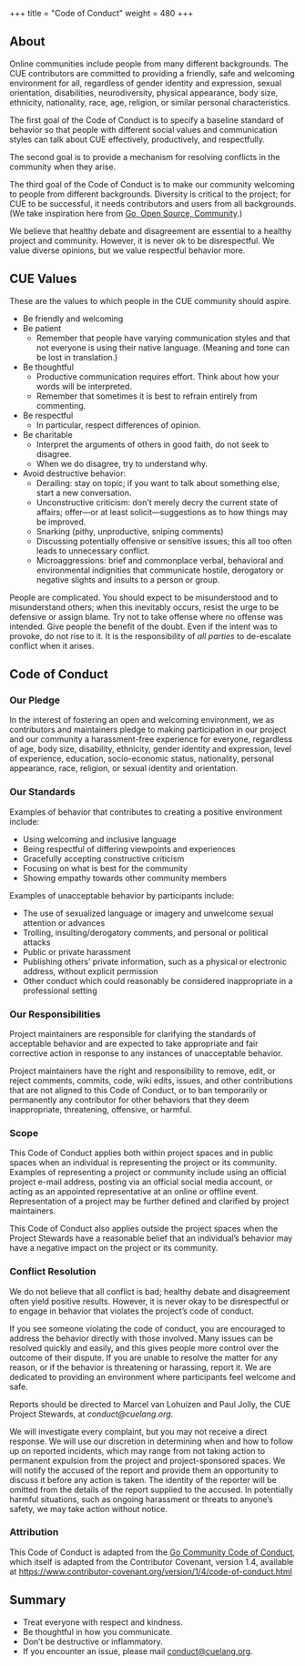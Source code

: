 +++
title = "Code of Conduct"
weight = 480
+++

<h2 id="about">About</h2>

<p>
Online communities include people from many different backgrounds.
The CUE contributors are committed to providing a friendly, safe and welcoming
environment for all, regardless of gender identity and expression, sexual orientation,
disabilities, neurodiversity, physical appearance, body size, ethnicity, nationality,
race, age, religion, or similar personal characteristics.
</p>

<p>
The first goal of the Code of Conduct is to specify a baseline standard
of behavior so that people with different social values and communication
styles can talk about CUE effectively, productively, and respectfully.
</p>

<p>
The second goal is to provide a mechanism for resolving conflicts in the
community when they arise.
</p>

<p>
The third goal of the Code of Conduct is to make our community welcoming to
people from different backgrounds.
Diversity is critical to the project; for CUE to be successful, it needs
contributors and users from all backgrounds.
(We take inspiration here from <a href="https://blog.golang.org/open-source">Go, Open Source, Community</a>.)
</p>

<p>
We believe that healthy debate and disagreement are essential to a healthy project and community.
However, it is never ok to be disrespectful.
We value diverse opinions, but we value respectful behavior more.
</p>

<h2 id="values">CUE Values</h2>

<p>
These are the values to which people in the CUE community should aspire.
</p>

<ul>
<li>Be friendly and welcoming
<li>Be patient
    <ul>
    <li>Remember that people have varying communication styles and that not
        everyone is using their native language.
        (Meaning and tone can be lost in translation.)
    </ul>
<li>Be thoughtful
    <ul>
    <li>Productive communication requires effort.
        Think about how your words will be interpreted.
    <li>Remember that sometimes it is best to refrain entirely from commenting.
    </ul>
<li>Be respectful
    <ul>
    <li>In particular, respect differences of opinion.
    </ul>
<li>Be charitable
    <ul>
    <li>Interpret the arguments of others in good faith, do not seek to disagree.
    <li>When we do disagree, try to understand why.
    </ul>
<li>Avoid destructive behavior:
    <ul>
    <li>Derailing: stay on topic; if you want to talk about something else,
        start a new conversation.
    <li>Unconstructive criticism: don't merely decry the current state of affairs;
        offer—or at least solicit—suggestions as to how things may be improved.
    <li>Snarking (pithy, unproductive, sniping comments)
    <li>Discussing potentially offensive or sensitive issues;
        this all too often leads to unnecessary conflict.
    <li>Microaggressions: brief and commonplace verbal, behavioral and
        environmental indignities that communicate hostile, derogatory or negative
        slights and insults to a person or group.
    </ul>
</ul>

<p>
People are complicated.
You should expect to be misunderstood and to misunderstand others;
when this inevitably occurs, resist the urge to be defensive or assign blame.
Try not to take offense where no offense was intended.
Give people the benefit of the doubt.
Even if the intent was to provoke, do not rise to it.
It is the responsibility of <i>all parties</i> to de-escalate conflict when it arises.
</p>

<h2 id="code">Code of Conduct</h2>

<h3 id="our-pledge">Our Pledge</h3>

<p>In the interest of fostering an open and welcoming environment, we as
contributors and maintainers pledge to making participation in our project and
our community a harassment-free experience for everyone, regardless of age, body
size, disability, ethnicity, gender identity and expression, level of
experience, education, socio-economic status, nationality, personal appearance,
race, religion, or sexual identity and orientation.</p>

<h3 id="our-standards">Our Standards</h3>

<p>Examples of behavior that contributes to creating a positive environment
include:</p>

<ul>
<li>Using welcoming and inclusive language</li>
<li>Being respectful of differing viewpoints and experiences</li>
<li>Gracefully accepting constructive criticism</li>
<li>Focusing on what is best for the community</li>
<li>Showing empathy towards other community members</li>
</ul>

<p>Examples of unacceptable behavior by participants include:</p>

<ul>
<li>The use of sexualized language or imagery and unwelcome sexual attention or
advances</li>
<li>Trolling, insulting/derogatory comments, and personal or political attacks</li>
<li>Public or private harassment</li>
<li>Publishing others&rsquo; private information, such as a physical or electronic
address, without explicit permission</li>
<li>Other conduct which could reasonably be considered inappropriate in a
professional setting</li>
</ul>

<h3 id="our-responsibilities">Our Responsibilities</h3>

<p>Project maintainers are responsible for clarifying the standards of acceptable
behavior and are expected to take appropriate and fair corrective action in
response to any instances of unacceptable behavior.</p>

<p>Project maintainers have the right and responsibility to remove, edit, or reject
comments, commits, code, wiki edits, issues, and other contributions that are
not aligned to this Code of Conduct, or to ban temporarily or permanently any
contributor for other behaviors that they deem inappropriate, threatening,
offensive, or harmful.</p>

<h3 id="scope">Scope</h3>

<p>This Code of Conduct applies both within project spaces and in public spaces
when an individual is representing the project or its community. Examples of
representing a project or community include using an official project e-mail
address, posting via an official social media account, or acting as an appointed
representative at an online or offline event. Representation of a project may be
further defined and clarified by project maintainers.</p>

<p>This Code of Conduct also applies outside the project spaces when the Project
Stewards have a reasonable belief that an individual&rsquo;s behavior may have a
negative impact on the project or its community.</p>

<h3 id="conflict-resolution">Conflict Resolution</h3>

<p>We do not believe that all conflict is bad; healthy debate and disagreement
often yield positive results. However, it is never okay to be disrespectful or
to engage in behavior that violates the project’s code of conduct.</p>

<p>If you see someone violating the code of conduct, you are encouraged to address
the behavior directly with those involved. Many issues can be resolved quickly
and easily, and this gives people more control over the outcome of their
dispute. If you are unable to resolve the matter for any reason, or if the
behavior is threatening or harassing, report it. We are dedicated to providing
an environment where participants feel welcome and safe.</p>

<p id="reporting">Reports should be directed to Marcel van Lohuizen and Paul Jolly, the
CUE Project Stewards, at <i>conduct@cuelang.org</i>.</p>

<p>We will investigate every complaint, but you may not receive a direct response.
We will use our discretion in determining when and how to follow up on reported
incidents, which may range from not taking action to permanent expulsion from
the project and project-sponsored spaces. We will notify the accused of the
report and provide them an opportunity to discuss it before any action is taken.
The identity of the reporter will be omitted from the details of the report
supplied to the accused. In potentially harmful situations, such as ongoing
harassment or threats to anyone&rsquo;s safety, we may take action without notice.</p>

<h3 id="attribution">Attribution</h3>

<p>This Code of Conduct is adapted from the <a href="https://golang.org/conduct">Go Community Code of Conduct</a>, which
itself is adapted from the Contributor Covenant, version 1.4, available at <a
href="https://www.contributor-covenant.org/version/1/4/code-of-conduct.html">https://www.contributor-covenant.org/version/1/4/code-of-conduct.html</a></p>

<h2 id="summary">Summary</h2>

<ul>
<li>Treat everyone with respect and kindness.
<li>Be thoughtful in how you communicate.
<li>Don’t be destructive or inflammatory.
<li>If you encounter an issue, please mail <a href="mailto:conduct@cuelang.org">conduct@cuelang.org</a>.
</ul>

